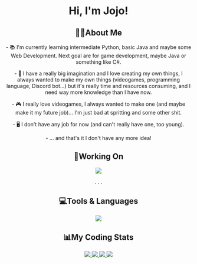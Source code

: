 <h1 align="center"> Hi, I'm Jojo! </h1>

<div align="center">
<h2>👋🏻About Me</h2>
  <p>- 📚 I'm currently learning intermediate Python, basic Java and maybe some Web Development. Next goal are for game development, maybe Java or something like C#. </p>

  <p>- 🎨 I have a really big imagination and I love creating my own things, I always wanted to make my own things (videogames, programming language, Discord bot...) but it's really time and resources consuming, and I need way more knowledge than I have now.</p>

  <p>- 🎮 I really love videogames, I always wanted to make one (and maybe make it my future job)... I'm just bad at spritting and some other shit. </p>

  <p>- 🖥️ I don't have any job for now (and can't really have one, too young). </p>

  <p>- ... and that's it I don't have any more idea! </p>

<h2>📝Working On</h2>
  <a href="https://github.com/FredyJabe/aeyama">
    <img src="https://github-readme-stats.vercel.app/api/pin/?username=fredyjabe&repo=aeyama&show_owner=true&theme=transparent">
  </a>

  <p> . . . </p>

<h2>💻Tools & Languages</h2>
  <a href="https://skillicons.dev">
    <img src="https://skillicons.dev/icons?i=vscode,github,git,discord,bots,python,java"/>
  </a>

<h2>📊My Coding Stats</h2>
  <a href="https://github.com/JojoFR1/">
    <img src="https://github-readme-stats.vercel.app/api?username=jojofr1&show_icons=true&include_all_commits=true&theme=transparent" />
  </a>
  <a href="https://wakatime.com/@JojoFR1">
    <img src="https://github-readme-stats.vercel.app/api/wakatime?username=@jojofr1&theme=transparent" />
  </a>
  <a href="https://github.com/JojoFR1">
    <img src="https://github-readme-stats.vercel.app/api/top-langs/?username=jojofr1&theme=transparent" />
  </a>
  <a href="https://github.com/JojoFR1">
    <img src="https://streak-stats.demolab.com?user=jojofr1&theme=tokyonight_duo&date_format=j%20M%5B%20Y%5D&currStreakNum=FFFFFF&sideNums=FFFFFF&currStreakLabel=FFFFFF">
  </a>
